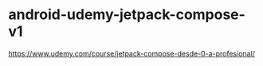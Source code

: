 # android-udemy-jetpack-compose-v1


https://www.udemy.com/course/jetpack-compose-desde-0-a-profesional/

